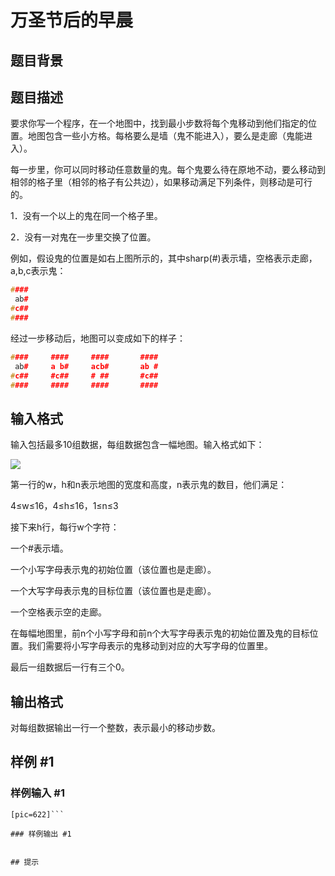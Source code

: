 # 万圣节后的早晨

## 题目背景



## 题目描述

要求你写一个程序，在一个地图中，找到最小步数将每个鬼移动到他们指定的位置。地图包含一些小方格。每格要么是墙（鬼不能进入），要么是走廊（鬼能进入）。

每一步里，你可以同时移动任意数量的鬼。每个鬼要么待在原地不动，要么移动到相邻的格子里（相邻的格子有公共边），如果移动满足下列条件，则移动是可行的。

1．没有一个以上的鬼在同一个格子里。

2．没有一对鬼在一步里交换了位置。

例如，假设鬼的位置是如右上图所示的，其中sharp(#)表示墙，空格表示走廊，a,b,c表示鬼：

```cpp
####
 ab#
#c##
####
```
经过一步移动后，地图可以变成如下的样子：

```cpp
####     ####     ####       ####
 ab#     a b#     acb#       ab #
#c##     #c##     # ##       #c##   
####     ####     ####       ####
```

## 输入格式

输入包括最多10组数据，每组数据包含一幅地图。输入格式如下：

 ![](https://cdn.luogu.com.cn/upload/pic/621.png) 

第一行的w，h和n表示地图的宽度和高度，n表示鬼的数目，他们满足：

4≤w≤16，4≤h≤16，1≤n≤3

接下来h行，每行w个字符：

一个#表示墙。

一个小写字母表示鬼的初始位置（该位置也是走廊）。

一个大写字母表示鬼的目标位置（该位置也是走廊）。

一个空格表示空的走廊。

在每幅地图里，前n个小写字母和前n个大写字母表示鬼的初始位置及鬼的目标位置。我们需要将小写字母表示的鬼移动到对应的大写字母的位置里。

最后一组数据后一行有三个0。


## 输出格式

对每组数据输出一行一个整数，表示最小的移动步数。


## 样例 #1

### 样例输入 #1
```
[pic=622]```

### 样例输出 #1

```
```

## 提示


